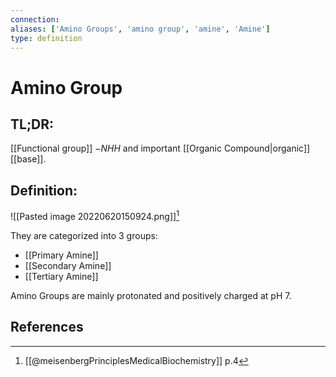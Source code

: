 ```yaml
---
connection:
aliases: ['Amino Groups', 'amino group', 'amine', 'Amine']
type: definition
---
```


# Amino Group

## TL;DR:
[[Functional group]] $-NHH$ and important [[Organic Compound|organic]] [[base]].

## Definition:
![[Pasted image 20220620150924.png]][^1]

They are categorized into 3 groups:
- [[Primary Amine]]
- [[Secondary Amine]]
- [[Tertiary Amine]]

Amino Groups are mainly protonated and positively charged at pH 7.

## References

[^1]: [[@meisenbergPrinciplesMedicalBiochemistry]] p.4